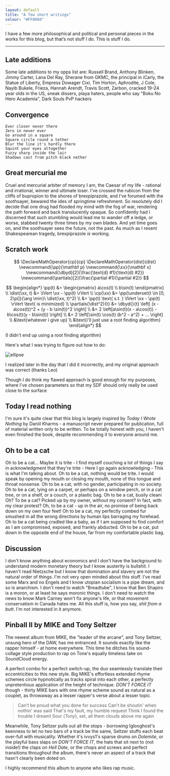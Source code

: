 ```yaml
---
layout: default
title: "A few short writings"
colour: "#FF8060"
---
```


I have a few more philosophical and political and personal pieces in the works for this blog, but that’s not stuff I do. This is stuff I do.

------

## Late additions

Some late additions to my opps list are: Russell Brand, Anthony Blinken, Jimmy Carter, Lana Del Ray, Sherane from GKMC, the principal in iCarly, the Statue of Liberty, Empress Dowager Cixi, Tim Horton, Aphrodite, J Cole, Nayib Bukele, Frieza, Hannah Arendt, Travis Scott, Zarbon, cracked 19-24 year olds in the US, sneak dissers, playa haters, people who say "Boku No Hero Academia", Dark Souls PvP hackers

## Convergence

```
Ever closer never there
Zero in never ever
Go around in a square
Square circle round a tether
Blur the line it's hardly there
Squint your eyes altogether
Fuzzy sharp inside the lair
Shadows cast from pitch black nether
```

## Great mercurial me

Cruel and mercurial arbiter of memory I am, the Caesar of my life - rational and irrational, winner and ultimate loser. I've crossed the rubicon from the cliffs of bupropion to the shores of brexpiprazole, and I've forumed with the soothsayer, bewared the ides of springtime refreshment. So resolutely did I decide that one drug had flooded my mind with the fog of war, rendering the path forward and back translucently opaque. So confidently had I discerned that such stumbling would lead me to wander off a ledge, or worse, stabbed twenty three times by my own blades. And yet time goes on, and the soothsayer sees the future, not the past. As much as I resent Shakespearean tragedy, brexpiprazole *is* working.

## Scratch work

$$
\DeclareMathOperator{cp}{cp}
\DeclareMathOperator{dist}{dist}
\newcommand{\pp}{\mathbf p}
\newcommand{\xx}{\mathbf x}
\newcommand{\dbyd}[2]{\frac{\text{d} #1}{\text{d} #2}}
\newcommand{\partials}[2]{\frac{\partial #1}{\partial #2}}
$$


$$
\begin{align*}
\pp(t) &= \begin{pmatrix} a\cos(t) \\ b\sin(t) \end{pmatrix} \\
\dist(\xx, t) &= \lVert \xx - \pp(t) \rVert \\
\cp(\xx) &= \pp(\underset{t \in [0, 2\pi]}{\arg \min}\ \dist(\xx, t)^2) \\
&= \pp(t) \text{ s.t. } \lVert \xx - \pp(t) \rVert \text{ is minimized} \\
\partials{\dist^2}{t} &= \dbyd{}{t} \left[ (x - a\cos(t))^2 + (y - b \sin(t))^2 \right] \\
&= 2 \left[a\sin(t)(x - a\cos(t)) -b\cos(t)(y - b\sin(t)) \right] \\
&= 2 \left[\sin(t) \cos(t) (b^2 - a^2) + ... \right] \\
&\text{whatever i give up} \\
&\text{i'll just use a root finding algorithm}
\end{align*}
$$

(I didn't end up using a root finding algorithm)

Here's what I was trying to figure out how to do:

![ellipse](https://rikingurditta.github.io/blog/img/ellipse.png)

I realized later in the day that I did it incorrectly, and my original approach was correct (thanks Leo)

Though I do think my flawed approach is good enough for my purposes, where I've chosen parameters so that my SDF should only really be used close to the surface

## Today I read nothing

I'm sure it's quite clear that this blog is largely inspired by *Today I Wrote Nothing* by Daniil Kharms - a manuscript never prepared for publication, full of material written only to be written. To be totally honest with you, I haven't even finished the book, despite recommending it to everyone around me.

## Oh to be a cat

Oh to be a cat... Maybe it is trite - I find myself couching a lot of things I say in acknowledgment that they're trite - Here I go again acknowledging - This is what I'm talking about. Oh to be a cat, nothing would be trite. I would speak by opening my mouth or closing my mouth, none of this tongue and throat nonsense. Oh to be a cat, with no gender, participating in no society. Oh to be a cat, lying on a carpet, or perhaps on a window perch, or in a cat tree, or on a shelf, or a couch, or a plastic bag. Oh to be a cat, busily cleani Oh? To be a cat? Picked up by my owner, without my consent? In fact, with my clear protest? Oh, to be a cat - up in the air, no promise of being back down on my own four feet! Oh to be a cat, my perfectly combed fur smushed in all the wrong directions by human lips barraging my forehead. Oh to be a cat being cradled like a baby, as if I am supposed to find comfort as I am compromised, exposed, and frankly abducted. Oh to be a cat, put down in the opposite end of the house, far from my comfortable plastic bag.

## Discussion

I don't know anything about economics and I don't have the background to understand modern monetary theory but I know austerity is bullshit. I haven't read Nietzsche but I know that domination and slavery are not the natural order of things. I'm not very open minded about this stuff. I've read some Marx and no Engels and I know utopian socialism is a pipe dream, and so is anarchism. I don't need to watch "Breadtube", I know that Ben Shapiro is a moron, or at least he says moronic things. I don't need to watch the news to know Mark Carney won't fix anyone's life, or that movement conservatism in Canada hates me. All this stuff is, how you say, *shit from a butt*. I'm not interested in it anymore.

## Pinball II by MIKE and Tony Seltzer

The newest album from MIKE, the "leader of the arcane", and Tony Seltzer, unsung hero of the DAW, has me entranced. It sounds exactly like the rapper himself - at home everywhere. This time he ditches his sound-collage style production to rap on Tone's equally timeless take on SoundCloud energy.

A perfect combo for a perfect switch-up, the duo seamlessly translate their eccentricities to this new style. Big MIKE's effortless extended rhyme schemes circle hypnotically as tracks spiral into each other, a perfectly unpretentious application of the height of technique. *DON'T FORCE IT* though - thirty MIKE bars with one rhyme scheme sound as natural as a couplet, as throwaway as a lesser rapper's verse about a lesser topic.

> Can't be proud what you done for success
> Can't be shoutin' when nothin' was said
> That's my fault, my humble request
> Think I found the trouble I dreamt
> Sour (*Tony*), set, all them clouds above me again

Meanwhile, Tony Seltzer pulls out all the stops - borrowing Iglooghost's keenness to let no two bars of a track be the same, Seltzer stuffs each beat over-full with musicality. Whether it's ivvys1's sparse drums on *Dolemite*, or the playful bass slaps on *DON'T FORCE IT*, the hats that sit next to (not inside!) the claps on *Hell Date*, or the chops and screws and perfect transitions throughout the album, there's never an aspect of a track that hasn't clearly been doted on.

I highly recommend this album to anyone who likes rap music.
